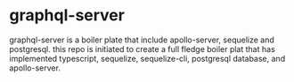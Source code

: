 # graphql-server
graphql-server is a boiler plate that include apollo-server, sequelize and postgresql. this repo is initiated to create a full fledge boiler plat that has implemented typescript, sequelize, sequelize-cli, postgresql database, and apollo-server. 
